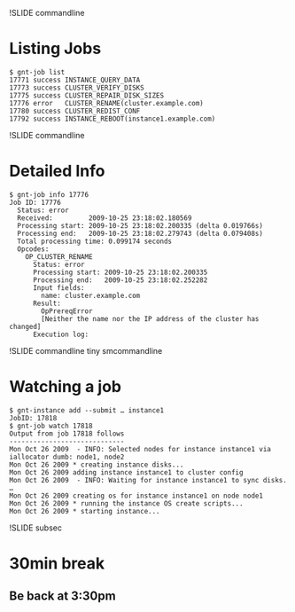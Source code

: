 !SLIDE commandline

# Listing Jobs

    $ gnt-job list
    17771 success INSTANCE_QUERY_DATA
    17773 success CLUSTER_VERIFY_DISKS
    17775 success CLUSTER_REPAIR_DISK_SIZES
    17776 error   CLUSTER_RENAME(cluster.example.com)
    17780 success CLUSTER_REDIST_CONF
    17792 success INSTANCE_REBOOT(instance1.example.com)

!SLIDE commandline

# Detailed Info

    $ gnt-job info 17776
    Job ID: 17776
      Status: error
      Received:         2009-10-25 23:18:02.180569
      Processing start: 2009-10-25 23:18:02.200335 (delta 0.019766s)
      Processing end:   2009-10-25 23:18:02.279743 (delta 0.079408s)
      Total processing time: 0.099174 seconds
      Opcodes:
        OP_CLUSTER_RENAME
          Status: error
          Processing start: 2009-10-25 23:18:02.200335
          Processing end:   2009-10-25 23:18:02.252282
          Input fields:
            name: cluster.example.com
          Result:
            OpPrereqError
            [Neither the name nor the IP address of the cluster has changed]
          Execution log:

!SLIDE commandline tiny smcommandline

# Watching a job

    $ gnt-instance add --submit … instance1
    JobID: 17818
    $ gnt-job watch 17818
    Output from job 17818 follows
    -----------------------------
    Mon Oct 26 2009  - INFO: Selected nodes for instance instance1 via iallocator dumb: node1, node2
    Mon Oct 26 2009 * creating instance disks...
    Mon Oct 26 2009 adding instance instance1 to cluster config
    Mon Oct 26 2009  - INFO: Waiting for instance instance1 to sync disks.
    …
    Mon Oct 26 2009 creating os for instance instance1 on node node1
    Mon Oct 26 2009 * running the instance OS create scripts...
    Mon Oct 26 2009 * starting instance...

!SLIDE subsec

# 30min break

## Be back at 3:30pm

